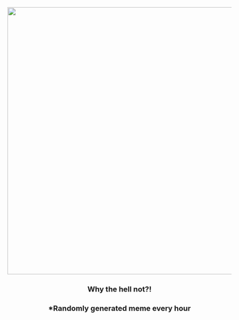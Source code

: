 <p align="center">
        <img src="https://i.redd.it/ahq9gxwv26691.jpg" width="600" height="600">
        </p>
        <h3 align="center">Why the hell not?!</h3>
        <h3 align="center">*Randomly generated meme every hour</h3>
    